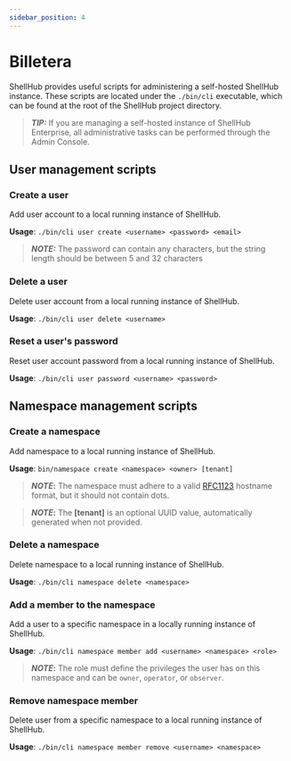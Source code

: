 ```yaml
---
sidebar_position: 4
---
```


# Billetera

ShellHub provides useful scripts for administering a self-hosted ShellHub instance. These scripts are located under the `./bin/cli` executable, which can be found at the root of the ShellHub project directory.

> **_TIP:_** If you are managing a self-hosted instance of ShellHub Enterprise, all administrative tasks can be performed through the Admin Console.

## User management scripts

### Create a user

Add user account to a local running instance of ShellHub.

**Usage**: `./bin/cli user create <username> <password> <email>`

> **_NOTE:_** The password can contain any characters, but the string length should be between 5 and 32 characters 

### Delete a user

Delete user account from a local running instance of ShellHub.

**Usage**: `./bin/cli user delete <username>`

### Reset a user's password

Reset user account password from a local running instance of ShellHub.

**Usage**: `./bin/cli user password <username> <password>`

## Namespace management scripts

### Create a namespace

Add namespace to a local running instance of ShellHub.

**Usage**: `bin/namespace create <namespace> <owner> [tenant]`

> **_NOTE_:** The namespace must adhere to a valid [RFC1123](https://www.rfc-editor.org/rfc/rfc1123) hostname format, but it should not contain dots.

> **_NOTE_:** The **[tenant]** is an optional UUID value, automatically generated when not provided.

### Delete a namespace

Delete namespace to a local running instance of ShellHub.

**Usage**: `./bin/cli namespace delete <namespace>`

### Add a member to the namespace

Add a user to a specific namespace in a locally running instance of ShellHub.

**Usage**: `./bin/cli namespace member add <username> <namespace> <role>`

> **_NOTE_:** The role must define the privileges the user has on this namespace and can be `owner`, `operator`, or `observer`.

### Remove namespace member

Delete user from a specific namespace to a local running instance of ShellHub.

**Usage**: `./bin/cli namespace member remove <username> <namespace>`
